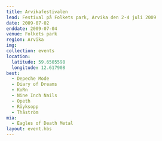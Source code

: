 ```yaml
---
title: Arvikafestivalen
lead: Festival på Folkets park, Arvika den 2-4 juli 2009
date: 2009-07-02
enddate: 2009-07-04
venue: Folkets park
region: Arvika
img:
collection: events
location:
  latitude: 59.6505598
  longitude: 12.617908
best:
  - Depeche Mode
  - Diary of Dreams
  - KoRn
  - Nine Inch Nails
  - Opeth
  - Röyksopp
  - Thåström
mia:
  - Eagles of Death Metal
layout: event.hbs
---
```

